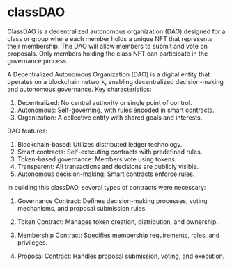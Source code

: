 # classDAO

ClassDAO is a decentralized autonomous organization (DAO) designed for a class or group where each member holds a unique NFT that represents their membership. 
The DAO will allow members to submit and vote on proposals. Only members holding the class NFT can participate in the governance process.


A Decentralized Autonomous Organization (DAO) is a digital entity that operates on a blockchain network, enabling decentralized decision-making and autonomous governance. Key characteristics:

1. Decentralized: No central authority or single point of control.
2. Autonomous: Self-governing, with rules encoded in smart contracts.
3. Organization: A collective entity with shared goals and interests.

DAO features:

1. Blockchain-based: Utilizes distributed ledger technology.
2. Smart contracts: Self-executing contracts with predefined rules.
3. Token-based governance: Members vote using tokens.
4. Transparent: All transactions and decisions are publicly visible.
5. Autonomous decision-making: Smart contracts enforce rules.


In building this classDAO, several types of contracts were necessary:

1. Governance Contract: Defines decision-making processes, voting mechanisms, and proposal submission rules.

2. Token Contract: Manages token creation, distribution, and ownership.

3. Membership Contract: Specifies membership requirements, roles, and privileges.

4. Proposal Contract: Handles proposal submission, voting, and execution.

